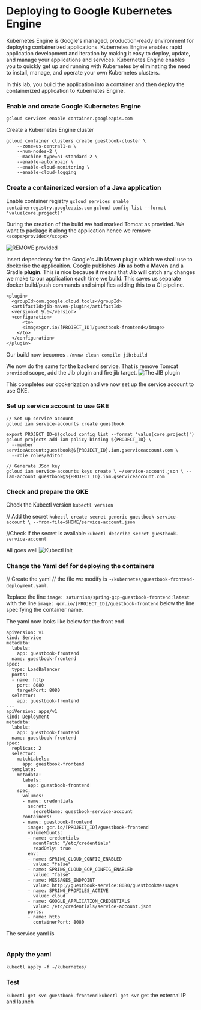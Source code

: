# Deploying to Google Kubernetes Engine

Kubernetes Engine is Google's managed, production-ready environment for deploying containerized applications. Kubernetes Engine enables rapid application development and iteration by making it easy to deploy, update, and manage your applications and services. Kubernetes Engine enables you to quickly get up and running with Kubernetes by eliminating the need to install, manage, and operate your own Kubernetes clusters.

In this lab, you build the application into a container and then deploy the containerized application to Kubernetes Engine.

###  Enable and create Google Kubernetes Engine 
`gcloud services enable container.googleapis.com`

Create a Kubernetes Engine cluster
```
gcloud container clusters create guestbook-cluster \
    --zone=us-central1-a \
    --num-nodes=2 \
    --machine-type=n1-standard-2 \
    --enable-autorepair \
    --enable-cloud-monitoring \
    --enable-cloud-logging
```

### Create a containerized version of a Java application
Enable container registry
`gcloud services enable containerregistry.googleapis.com`
`gcloud config list --format 'value(core.project)'`

During the creation of the build we had marked Tomcat as provided. We want to package it along the application hence we remove `<scope>provided</scope>`

![REMOVE provided](https://i.imgur.com/XTmkHkT.png)

Insert dependency for the Google's Jib Maven plugin which we shall use to dockerise the applicaition. Google publishes **Jib** as both a **Maven** and a Gradle **plugin**. This **is** nice because it means that **Jib will** catch any changes we make to our application each time we build. This saves us separate docker build/push commands and simplifies adding this to a CI pipeline.

```
<plugin>
  <groupId>com.google.cloud.tools</groupId>
  <artifactId>jib-maven-plugin</artifactId>
  <version>0.9.6</version>
  <configuration>
	  <to>
      <image>gcr.io/[PROJECT_ID]/guestbook-frontend</image>
    </to>
  </configuration>
</plugin>

```
Our build now becomes
`./mvnw clean compile jib:build`

We now do the same for the backend service. That is remove Tomcat `provided` scope, add the Jib plugin and fire jib target. 
![The JIB plugin ](https://i.imgur.com/SvI6eoy.png)

This completes our dockerization and we now set up the service account to use GKE.

### Set up service account to use GKE
```
// Set up service account
gcloud iam service-accounts create guestbook

export PROJECT_ID=$(gcloud config list --format 'value(core.project)')
gcloud projects add-iam-policy-binding ${PROJECT_ID} \
  --member serviceAccount:guestbook@${PROJECT_ID}.iam.gserviceaccount.com \
  --role roles/editor

// Generate JSon key
gcloud iam service-accounts keys create \ ~/service-account.json \ --iam-account guestbook@${PROJECT_ID}.iam.gserviceaccount.com

```

### Check and prepare the GKE
Check the Kubectl version 
`kubectl version`

// Add the secret
`kubectl create secret generic guestbook-service-account \ --from-file=$HOME/service-account.json`

//Check if the secret is available
`kubectl describe secret guestbook-service-account`

All goes well
![Kubectl init](https://i.imgur.com/pKkXuJR.png)

### Change the Yaml def for deploying the containers
// Create the yaml
// the file we modify is `~/kubernetes/guestbook-frontend-deployment.yaml`. 

Replace the line `image: saturnism/spring-gcp-guestbook-frontend:latest` with the line `image: gcr.io/[PROJECT_ID]/guestbook-frontend` below the line specifying the container name.

The yaml now looks like below  for the front end
```
apiVersion: v1
kind: Service
metadata:
  labels:
    app: guestbook-frontend
  name: guestbook-frontend
spec:
  type: LoadBalancer
  ports:
  - name: http
    port: 8080
    targetPort: 8080
  selector:
    app: guestbook-frontend
---
apiVersion: apps/v1
kind: Deployment
metadata:
  labels:
    app: guestbook-frontend
  name: guestbook-frontend
spec:
  replicas: 2
  selector:
    matchLabels:
      app: guestbook-frontend
  template:
    metadata:
      labels:
        app: guestbook-frontend
    spec:
      volumes:
      - name: credentials
        secret:
          secretName: guestbook-service-account
      containers:
      - name: guestbook-frontend
        image: gcr.io/[PROJECT_ID]/guestbook-frontend
        volumeMounts:
        - name: credentials 
          mountPath: "/etc/credentials"
          readOnly: true
        env:
        - name: SPRING_CLOUD_CONFIG_ENABLED
          value: "false"
        - name: SPRING_CLOUD_GCP_CONFIG_ENABLED
          value: "false"
        - name: MESSAGES_ENDPOINT
          value: http://guestbook-service:8080/guestbookMessages
        - name: SPRING_PROFILES_ACTIVE
          value: cloud
        - name: GOOGLE_APPLICATION_CREDENTIALS
          value: /etc/credentials/service-account.json
        ports:
        - name: http
          containerPort: 8080

```
The service yaml is 

```

```

### Apply the yaml 
`kubectl apply -f ~/kubernetes/`

### Test 
`kubectl get svc guestbook-frontend`
`kubectl get svc`
get the external IP and launch



<!--stackedit_data:
eyJoaXN0b3J5IjpbLTE3MTAwNDMyNzcsLTQzNTY0MTI4MSw0NT
A4MDc0MjMsMTkyMjE2MTAzNCwyMTE5NTc1MTksLTgyODE0MDIx
MSwtNDcyNDA5ODU1LC0xOTAwNTQ5ODYyXX0=
-->